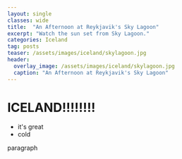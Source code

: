 ```yaml
---
layout: single
classes: wide
title:  "An Afternoon at Reykjavik's Sky Lagoon"
excerpt: "Watch the sun set from Sky Lagoon."
categories: Iceland
tag: posts
teaser: /assets/images/iceland/skylagoon.jpg
header:
  overlay_image: /assets/images/iceland/skylagoon.jpg
  caption: "An Afternoon at Reykjavik's Sky Lagoon"
---
```


# ICELAND!!!!!!!!

* it's great
* cold

paragraph